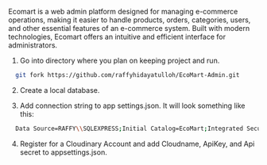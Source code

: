 Ecomart is a web admin platform designed for managing e-commerce operations, making it easier to handle products, orders, categories, users, and other essential features of an e-commerce system. Built with modern technologies, Ecomart offers an intuitive and efficient interface for administrators.

1. Go into directory where you plan on keeping project and run.

```bash
  git fork https://github.com/raffyhidayatulloh/EcoMart-Admin.git
```

2. Create a local database.

3. Add connection string to app settings.json. It will look something like this:
```bash
  Data Source=RAFFY\\SQLEXPRESS;Initial Catalog=EcoMart;Integrated Security=True;Connect Timeout=30;Encrypt=True;Trust Server Certificate=True;Application Intent=ReadWrite;Multi Subnet Failover=False
```
4. Register for a Cloudinary Account and add Cloudname, ApiKey, and Api secret to appsettings.json.
